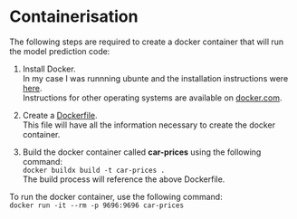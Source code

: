 # Containerisation

The following steps are required to create a docker container that will run the model prediction code:

1. Install Docker.  
   In my case I was runnning ubunte and the installation instructions were [here](https://docs.docker.com/engine/install/debian/#install-using-the-repository).  
   Instructions for other operating systems are available on [docker.com](https://www.docker.com/).

2. Create a [Dockerfile](https://github.com/BuzzKanga/MLZoomcamp-2023-Mid-Term-Project/blob/main/Dockerfile).  
   This file will have all the information necessary to create the docker container.

3. Build the docker container called **car-prices** using the following command:  
   `docker buildx build -t car-prices .`  
   The build process will reference the above Dockerfile.

To run the docker container, use the following command:  
`docker run -it --rm -p 9696:9696 car-prices`
